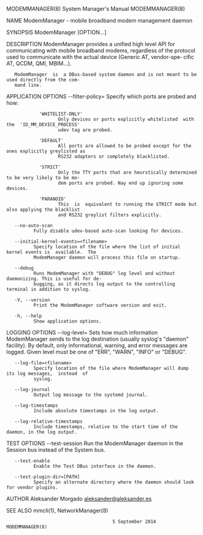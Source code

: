
MODEMMANAGER(8)                         System Manager's Manual                        MODEMMANAGER(8)

NAME
       ModemManager - mobile broadband modem management daemon

SYNOPSIS
       ModemManager [OPTION...]

DESCRIPTION
       ModemManager  provides a unified high level API for communicating with mobile broadband modems,
       regardless of the protocol used to communicate with the actual device (Generic AT,  vendor-spe‐
       cific AT, QCDM, QMI, MBIM...).

       ModemManager  is  a DBus-based system daemon and is not meant to be used directly from the com‐
       mand line.

APPLICATION OPTIONS
       --filter-policy=<policy>
              Specify which ports are probed and how:

                'WHITELIST-ONLY'
                       Only devices or ports explicitly whitelisted  with  the  'ID_MM_DEVICE_PROCESS'
                       udev tag are probed.

                'DEFAULT'
                       All ports are allowed to be probed except for the ones explicitly greylisted as
                       RS232 adapters or completely blacklisted.

                'STRICT'
                       Only the TTY ports that are heurstically determined to be very likely to be mo‐
                       dem ports are probed. Nay end up ignoring some devices.

                'PARANOID'
                       This  is  equivalent to running the STRICT mode but also applying the blacklist
                       and RS232 greylist filters explicitly.

       --no-auto-scan
              Fully disable udev-based auto-scan looking for devices.

       --initial-kernel-events=<filename>
              Specify location of the file where the list of initial kernel events is  available.  The
              ModemManager daemon will process this file on startup.

       --debug
              Runs ModemManager with "DEBUG" log level and without daemonizing. This is useful for de‐
              bugging, as it directs log output to the controlling terminal in addition to syslog.

       -V, --version
              Print the ModemManager software version and exit.

       -h, --help
              Show application options.

LOGGING OPTIONS
       --log-level=<level>
              Sets how much information ModemManager sends to the log  destination  (usually  syslog's
              "daemon"  facility).  By  default,  only  informational, warning, and error messages are
              logged. Given level must be one of "ERR", "WARN", "INFO" or "DEBUG".

       --log-file=<filename>
              Specify location of the file where ModemManager will dump its log messages,  instead  of
              syslog.

       --log-journal
              Output log message to the systemd journal.

       --log-timestamps
              Include absolute timestamps in the log output.

       --log-relative-timestamps
              Include timestamps, relative to the start time of the daemon, in the log output.

TEST OPTIONS
       --test-session
              Run the ModemManager daemon in the Session bus instead of the System bus.

       --test-enable
              Enable the Test DBus interface in the daemon.

       --test-plugin-dir=[PATH]
              Specify an alternate directory where the daemon should look for vendor plugins.

AUTHOR
       Aleksander Morgado <aleksander@aleksander.es>

SEE ALSO
       mmcli(1), NetworkManager(8)

                                           5 September 2014                            MODEMMANAGER(8)
